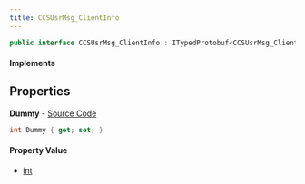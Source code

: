 ```yaml
---
title: CCSUsrMsg_ClientInfo
---
```


```csharp
public interface CCSUsrMsg_ClientInfo : ITypedProtobuf<CCSUsrMsg_ClientInfo>, INativeHandle, INetMessage<CCSUsrMsg_ClientInfo>, IDisposable
```

#### Implements

## Properties

**Dummy** - [Source Code](https://github.com/swiftly-solution/swiftlys2/blob/main/managed/src/SwiftlyS2.Generated/Protobufs/Interfaces/CCSUsrMsg_ClientInfo.cs#L18)

```csharp
int Dummy { get; set; }
```

#### Property Value

- [int](https://learn.microsoft.com/dotnet/api/system.int32)


